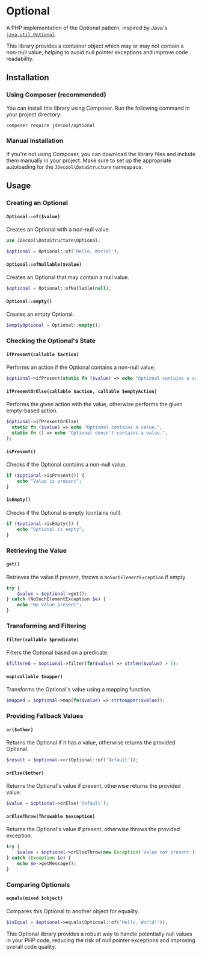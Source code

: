 Optional
========

A PHP implementation of the Optional pattern, inspired by Java's [`java.util.Optional`](https://docs.oracle.com/javase/8/docs/api/java/util/Optional.html).

This library provides a container object which may or may not contain a non-null value, helping to avoid null pointer exceptions and improve code readability.

## Installation

### Using Composer (recommended)

You can install this library using Composer. Run the following command in your project directory:

```bash
composer require jdecool/optional
```

### Manual Installation

If you're not using Composer, you can download the library files and include them manually in your project. Make sure to set up the appropriate autoloading for the `JDecool\DataStructure` namespace.

## Usage

### Creating an Optional

#### `Optional::of($value)`

Creates an Optional with a non-null value.

```php
use JDecool\DataStructure\Optional;

$optional = Optional::of('Hello, World!');
```

#### `Optional::ofNullable($value)`

Creates an Optional that may contain a null value.

```php
$optional = Optional::ofNullable(null);
```

#### `Optional::empty()`

Creates an empty Optional.

```php
$emptyOptional = Optional::empty();
```

### Checking the Optional's State

#### `ifPresent(callable $action)`

Performs an action if the Optional contains a non-null value;

```php
$optional->ifPresent(static fn ($value) => echo "Optional contains a value.");
```

#### `ifPresentOrElse(callable $action, callable $emptyAction)`

Performs the given action with the value, otherwise performs the given empty-based action.


```php
$optional->ifPresentOrElse(
  static fn ($value) => echo "Optional contains a value.",
  static fn () => echo "Optional doesn't contains a value.",
);
```


#### `isPresent()`

Checks if the Optional contains a non-null value.

```php
if ($optional->isPresent()) {
    echo "Value is present";
}
```

#### `isEmpty()`

Checks if the Optional is empty (contains null).

```php
if ($optional->isEmpty()) {
    echo "Optional is empty";
}
```

### Retrieving the Value

#### `get()`

Retrieves the value if present, throws a `NoSuchElementException` if empty.

```php
try {
    $value = $optional->get();
} catch (NoSuchElementException $e) {
    echo "No value present";
}
```

### Transforming and Filtering

#### `filter(callable $predicate)`

Filters the Optional based on a predicate.

```php
$filtered = $optional->filter(fn($value) => strlen($value) > 5);
```

#### `map(callable $mapper)`

Transforms the Optional's value using a mapping function.

```php
$mapped = $optional->map(fn($value) => strtoupper($value));
```

### Providing Fallback Values

#### `or($other)`

Returns the Optional if it has a value, otherwise returns the provided Optional.

```php
$result = $optional->or(Optional::of('Default'));
```

#### `orElse($other)`

Returns the Optional's value if present, otherwise returns the provided value.

```php
$value = $optional->orElse('Default');
```

#### `orElseThrow(Throwable $exception)`

Returns the Optional's value if present, otherwise throws the provided exception.

```php
try {
    $value = $optional->orElseThrow(new Exception('Value not present'));
} catch (Exception $e) {
    echo $e->getMessage();
}
```

### Comparing Optionals

#### `equals(mixed $object)`

Compares this Optional to another object for equality.

```php
$isEqual = $optional->equals(Optional::of('Hello, World!'));
```

This Optional library provides a robust way to handle potentially null values in your PHP code, reducing the risk of null pointer exceptions and improving overall code quality.
